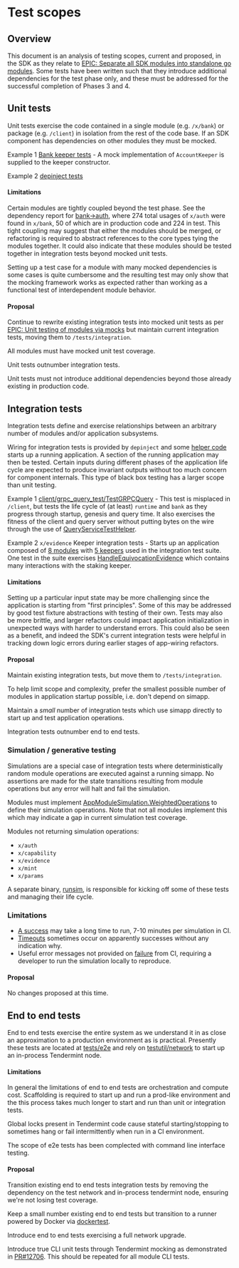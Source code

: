# Test scopes

## Overview

This document is an analysis of testing scopes, current and proposed, in the SDK as they
relate to [EPIC: Separate all SDK modules into standalone go modules](https://github.com/cosmos/cosmos-sdk/issues/11899).  Some tests have
been written such that they introduce additional dependencies for the test phase only, and
these must be addressed for the successful completion of Phases 3 and 4.

## Unit tests

Unit tests exercise the code contained in a single module (e.g. `/x/bank`) or package
(e.g. `/client`) in isolation from the rest of the code base.  If an SDK component has
dependencies on other modules they must be mocked.

Example 1 [Bank keeper tests](https://github.com/cosmos/cosmos-sdk/blob/2bec9d2021918650d3938c3ab242f84289daef80/x/bank/keeper/keeper_test.go#L94-L105) - A mock implementation of `AccountKeeper` is
supplied to the keeper constructor.

Example 2 [depinject tests](https://github.com/cosmos/cosmos-sdk/blob/main/depinject/provider_desc_test.go)

#### Limitations

Certain modules are tightly coupled beyond the test phase.  See the dependency report
for [bank->auth](./test-levels/bank-auth.txt), where 274 total usages of `x/auth` were found in `x/bank`, 50 of
which are in production code and 224 in test.  This tight coupling may suggest that
either the modules should be merged, or refactoring is required to abstract references
to the core types tying the modules together.  It could also indicate that these
modules should be tested together in integration tests beyond mocked unit tests.

Setting up a test case for a module with many mocked dependencies is some cases is quite cumbersome
and the resulting test may only show that the mocking framework works as expected rather than
working as a functional test of interdependent module behavior.

#### Proposal

Continue to rewrite existing integration tests into mocked unit tests as per [EPIC: Unit testing of
modules via mocks](https://github.com/cosmos/cosmos-sdk/issues/12398) but maintain current integration tests, moving them to `/tests/integration`.

All modules must have mocked unit test coverage.

Unit tests outnumber integration tests.

Unit tests must not introduce additional dependencies beyond those already existing in
production code.

## Integration tests

Integration tests define and exercise relationships between an arbitrary number of modules
and/or application subsystems.

Wiring for integration tests is provided by `depinject` and some [helper code](https://github.com/cosmos/cosmos-sdk/blob/2bec9d2021918650d3938c3ab242f84289daef80/testutil/sims/app_helpers.go#L95) starts up
a running application.  A section of the running application may then be tested.  Certain
inputs during different phases of the application life cycle are expected to produce
invariant outputs without too much concern for component internals.  This type of black box
testing has a larger scope than unit testing.

Example 1 [client/grpc_query_test/TestGRPCQuery](https://github.com/cosmos/cosmos-sdk/blob/2bec9d2021918650d3938c3ab242f84289daef80/client/grpc_query_test.go#L111-L129) - This test is misplaced in `/client`,
but tests the life cycle of (at least) `runtime` and `bank` as they progress through
startup, genesis and query time.  It also exercises the fitness of the client and query
server without putting bytes on the wire through the use of [QueryServiceTestHelper](https://github.com/cosmos/cosmos-sdk/blob/2bec9d2021918650d3938c3ab242f84289daef80/baseapp/grpcrouter_helpers.go#L31).

Example 2 `x/evidence` Keeper integration tests - Starts up an application composed of [8
modules](https://github.com/cosmos/cosmos-sdk/blob/2bec9d2021918650d3938c3ab242f84289daef80/x/evidence/testutil/app.yaml#L1) with [5 keepers](https://github.com/cosmos/cosmos-sdk/blob/2bec9d2021918650d3938c3ab242f84289daef80/x/evidence/keeper/keeper_test.go#L101-L106) used in the integration test suite.  One test in the suite
exercises [HandleEquivocationEvidence](https://github.com/cosmos/cosmos-sdk/blob/2bec9d2021918650d3938c3ab242f84289daef80/x/evidence/keeper/infraction_test.go#L42) which contains many interactions with the staking
keeper.

#### Limitations

Setting up a particular input state may be more challenging since the application is
starting from "first principles".  Some of this may be addressed by good test fixture
abstractions with testing of their own.  Tests may also be more brittle, and larger
refactors could impact application initialization in unexpected ways with harder to
understand errors.  This could also be seen as a benefit, and indeed the SDK's current
integration tests were helpful in tracking down logic errors during earlier stages
of app-wiring refactors.

#### Proposal

Maintain existing integration tests, but move them to `/tests/integration`.

To help limit scope and complexity, prefer the smallest possible number of modules in
application startup possible, i.e. don't depend on simapp.

Maintain a *small* number of integration tests which use simapp directly to start up
and test application operations.

Integration tests outnumber end to end tests.

### Simulation / generative testing 

Simulations are a special case of integration tests where deterministically random module
operations are executed against a running simapp.  No assertions are made for the state
transitions resulting from module operations but any error will halt and fail the
simulation.

Modules must implement [AppModuleSimulation.WeightedOperations](https://github.com/cosmos/cosmos-sdk/blob/2bec9d2021918650d3938c3ab242f84289daef80/types/module/simulation.go#L31) to define their
simulation operations.  Note that not all modules implement this which may indicate a
gap in current simulation test coverage.

Modules not returning simulation operations: 

- `x/auth`
- `x/capability`
- `x/evidence`
- `x/mint`
- `x/params`

A separate binary, [runsim](https://github.com/cosmos/tools/tree/master/cmd/runsim), is responsible for kicking off some of these tests and
managing their life cycle.

### Limitations

- [A success](https://github.com/cosmos/cosmos-sdk/runs/7606931983?check_suite_focus=true) may take a long time to run, 7-10 minutes per simulation in CI. 
- [Timeouts](https://github.com/cosmos/cosmos-sdk/runs/7606932295?check_suite_focus=true) sometimes occur on apparently successes without any indication why.
- Useful error messages not provided on [failure](https://github.com/cosmos/cosmos-sdk/runs/7606932548?check_suite_focus=true) from CI, requiring a developer to run
  the simulation locally to reproduce.

#### Proposal

No changes proposed at this time.

## End to end tests

End to end tests exercise the entire system as we understand it in as close an approximation
to a production environment as is practical.  Presently these tests are located at
[tests/e2e](https://github.com/cosmos/cosmos-sdk/tree/main/tests/e2e) and rely on [testutil/network](https://github.com/cosmos/cosmos-sdk/tree/main/testutil/network) to start up an in-process Tendermint node.

#### Limitations

In general the limitations of end to end tests are orchestration and compute cost.
Scaffolding is required to start up and run a prod-like environment and the this
process takes much longer to start and run than unit or integration tests.

Global locks present in Tendermint code cause stateful starting/stopping to sometimes hang
or fail intermittently when run in a CI environment.

The scope of e2e tests has been complected with command line interface testing.

#### Proposal

Transition existing end to end tests integration tests by removing the dependency on the
test network and in-process tendermint node, ensuring we're not losing test coverage. 

Keep a small number existing end to end tests but transition to a runner powered by Docker
via [dockertest](https://github.com/ory/dockertest).

Introduce end to end tests exercising a full network upgrade.

Introduce true CLI unit tests through Tendermint mocking as demonstrated in [PR#12706](https://github.com/cosmos/cosmos-sdk/pull/12706).
This should be repeated for all module CLI tests.
